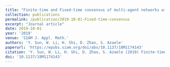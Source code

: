 ```yaml
---
title: "Finite-time and Fixed-time consensus of multi-agent networks with pinning control and noise perturbation"
collection: publications
permalink: /publication/2019-10-01-Fixed-time-consensus
excerpt: "Journal article"
date: 2019-10-01
year: '2019'
venue: 'SIAM J. Appl. Math.'
authors: 'Y. Sun, W. Li, H. Shi, D. Zhao, S. Azaele'
paperurl: 'https://epubs.siam.org/doi/abs/10.1137/18M1174143'
citation: 'Y. Sun, W. Li, H. Shi, D. Zhao, S. Azaele (2019) Finite-time and Fixed-time consensus of multi-agent networks with pinning control and noise perturbation. <i>SIAM J. Appl. Math.</i>, 79(1), 111-130'
doi: '10.1137/18M1174143'
---
```

